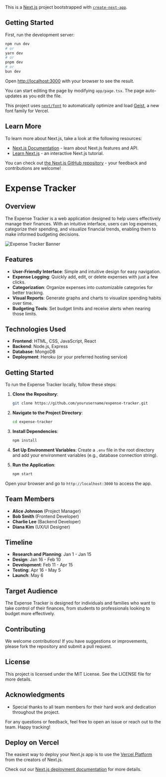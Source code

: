 This is a [Next.js](https://nextjs.org) project bootstrapped with [`create-next-app`](https://nextjs.org/docs/app/api-reference/cli/create-next-app).

## Getting Started

First, run the development server:

```bash
npm run dev
# or
yarn dev
# or
pnpm dev
# or
bun dev
```

Open [http://localhost:3000](http://localhost:3000) with your browser to see the result.

You can start editing the page by modifying `app/page.tsx`. The page auto-updates as you edit the file.

This project uses [`next/font`](https://nextjs.org/docs/app/building-your-application/optimizing/fonts) to automatically optimize and load [Geist](https://vercel.com/font), a new font family for Vercel.

## Learn More

To learn more about Next.js, take a look at the following resources:

- [Next.js Documentation](https://nextjs.org/docs) - learn about Next.js features and API.
- [Learn Next.js](https://nextjs.org/learn) - an interactive Next.js tutorial.

You can check out [the Next.js GitHub repository](https://github.com/vercel/next.js) - your feedback and contributions are welcome!
# Expense Tracker

## Overview
The Expense Tracker is a web application designed to help users effectively manage their finances. With an intuitive interface, users can log expenses, categorize their spending, and visualize financial trends, enabling them to make informed budgeting decisions.

![Expense Tracker Banner](link-to-your-image)

## Features
- **User-Friendly Interface**: Simple and intuitive design for easy navigation.
- **Expense Logging**: Quickly add, edit, or delete expenses with just a few clicks.
- **Categorization**: Organize expenses into customizable categories for better tracking.
- **Visual Reports**: Generate graphs and charts to visualize spending habits over time.
- **Budgeting Tools**: Set budget limits and receive alerts when nearing those limits.

## Technologies Used
- **Frontend**: HTML, CSS, JavaScript, React
- **Backend**: Node.js, Express
- **Database**: MongoDB
- **Deployment**: Heroku (or your preferred hosting service)

## Getting Started
To run the Expense Tracker locally, follow these steps:

1. **Clone the Repository**:
   ```bash
   git clone https://github.com/yourusername/expense-tracker.git
   ```

2. **Navigate to the Project Directory**:
   ```bash
   cd expense-tracker
   ```

3. **Install Dependencies**:
   ```bash
   npm install
   ```

4. **Set Up Environment Variables**:
   Create a `.env` file in the root directory and add your environment variables (e.g., database connection string).

5. **Run the Application**:
   ```bash
   npm start
   ```

Open your browser and go to `http://localhost:3000` to access the app.

## Team Members
- **Alice Johnson** (Project Manager)
- **Bob Smith** (Frontend Developer)
- **Charlie Lee** (Backend Developer)
- **Diana Kim** (UX/UI Designer)

## Timeline
- **Research and Planning**: Jan 1 - Jan 15
- **Design**: Jan 16 - Feb 10
- **Development**: Feb 11 - Apr 15
- **Testing**: Apr 16 - May 5
- **Launch**: May 6

## Target Audience
The Expense Tracker is designed for individuals and families who want to take control of their finances, from students to professionals looking to budget more effectively.

## Contributing
We welcome contributions! If you have suggestions or improvements, please fork the repository and submit a pull request.

## License
This project is licensed under the MIT License. See the LICENSE file for more details.

## Acknowledgments
- Special thanks to all team members for their hard work and dedication throughout the project.

For any questions or feedback, feel free to open an issue or reach out to the team. Happy tracking!

## Deploy on Vercel

The easiest way to deploy your Next.js app is to use the [Vercel Platform](https://vercel.com/new?utm_medium=default-template&filter=next.js&utm_source=create-next-app&utm_campaign=create-next-app-readme) from the creators of Next.js.

Check out our [Next.js deployment documentation](https://nextjs.org/docs/app/building-your-application/deploying) for more details.
